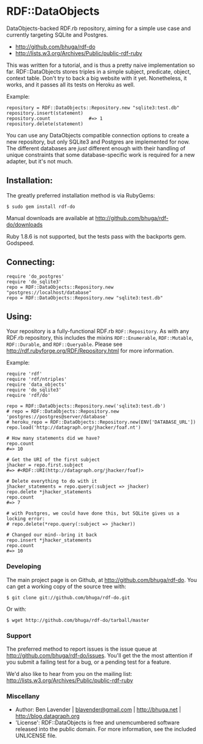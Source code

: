 # RDF::DataObjects

DataObjects-backed RDF.rb repository, aiming for a simple use case and
currently targeting SQLite and Postgres.

 * <http://github.com/bhuga/rdf-do>
 * <http://lists.w3.org/Archives/Public/public-rdf-ruby>

This was written for a tutorial, and is thus a pretty naive implementation so far.
RDF::DataObjects stores triples in a simple subject, predicate, object, context
table.  Don't try to back a big website with it yet.  Nonetheless, it works,
and it passes all its tests on Heroku as well.

Example:

    repository = RDF::DataObjects::Repository.new "sqlite3:test.db"
    repository.insert(statement)
    repository.count              #=> 1
    repository.delete(statement)

You can use any DataObjects compatible connection options to create a new
repository, but only SQLite3 and Postgres are implemented for now.  The
different databases are *just* different enough with their handling of unique
constraints that some database-specific work is required for a new adapter, but
it's not much.

## Installation:

The greatly preferred installation method is via RubyGems:

    $ sudo gem install rdf-do

Manual downloads are available at <http://github.com/bhuga/rdf-do/downloads>

Ruby 1.8.6 is not supported, but the tests pass with the backports gem.  Godspeed.

## Connecting:
    require 'do_postgres'
    require 'do_sqlite3'
    repo = RDF::DataObjects::Repository.new "postgres://localhost/database"
    repo = RDF::DataObjects::Repository.new "sqlite3:test.db"


## Using:

Your repository is a fully-functional RDF.rb `RDF::Repository`.  As with any
RDF.rb repository, this includes the mixins `RDF::Enumerable`, `RDF::Mutable`,
`RDF::Durable`, and `RDF::Queryable`.  Please see <http://rdf.rubyforge.org/RDF/Repository.html> for
more information.

Example:

    require 'rdf'
    require 'rdf/ntriples'
    require 'data_objects'
    require 'do_sqlite3'
    require 'rdf/do'

    repo = RDF::DataObjects::Repository.new('sqlite3:test.db')
    # repo = RDF::DataObjects::Repository.new 'postgres://postgres@server/database'
    # heroku_repo = RDF::DataObjects::Repository.new(ENV['DATABASE_URL'])
    repo.load('http://datagraph.org/jhacker/foaf.nt')

    # How many statements did we have?
    repo.count
    #=> 10

    # Get the URI of the first subject
    jhacker = repo.first.subject
    #=> #<RDF::URI(http://datagraph.org/jhacker/foaf)>

    # Delete everything to do with it
    jhacker_statements = repo.query(:subject => jhacker) 
    repo.delete *jhacker_statements
    repo.count
    #=> 7

    # with Postgres, we could have done this, but SQLite gives us a locking error:
    # repo.delete(*repo.query(:subject => jhacker))

    # Changed our mind--bring it back
    repo.insert *jhacker_statements
    repo.count
    #=> 10



### Developing

The main project page is on Github, at <http://github.com/bhuga/rdf-do>.  You
can get a working copy of the source tree with:

    $ git clone git://github.com/bhuga/rdf-do.git

Or with:

    $ wget http://github.com/bhuga/rdf-do/tarball/master

### Support

The preferred method to report issues is the issue queue at
<http://github.com/bhuga/rdf-do/issues>.  You'll get the the most attention if
you submit a failing test for a bug, or a pending test for a feature. 

We'd also like to hear from you on the mailing list:
<http://lists.w3.org/Archives/Public/public-rdf-ruby>

### Miscellany

 * Author: Ben Lavender | <blavender@gmail.com> | <http://bhuga.net> | <http://blog.datagraph.org>
 * 'License':  RDF::DataObjects is free and unemcumbered software released into the public domain.  For more information, see the included UNLICENSE file.

